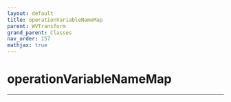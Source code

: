 ```yaml
---
layout: default
title: operationVariableNameMap
parent: WVTransform
grand_parent: Classes
nav_order: 157
mathjax: true
---
```


#  operationVariableNameMap




---

